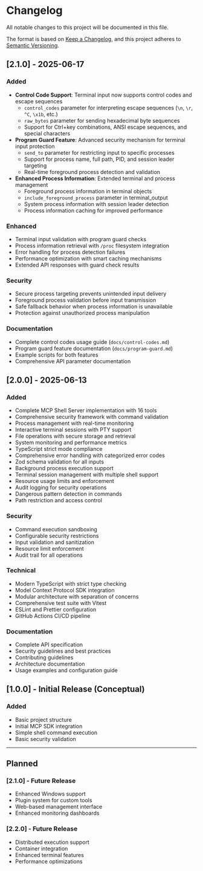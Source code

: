 # Changelog

All notable changes to this project will be documented in this file.

The format is based on [Keep a Changelog](https://keepachangelog.com/en/1.0.0/),
and this project adheres to [Semantic Versioning](https://semver.org/spec/v2.0.0.html).

## [2.1.0] - 2025-06-17

### Added
- **Control Code Support**: Terminal input now supports control codes and escape sequences
  - `control_codes` parameter for interpreting escape sequences (`\n`, `\r`, `^C`, `\x1b`, etc.)
  - `raw_bytes` parameter for sending hexadecimal byte sequences
  - Support for Ctrl+key combinations, ANSI escape sequences, and special characters
- **Program Guard Feature**: Advanced security mechanism for terminal input protection
  - `send_to` parameter for restricting input to specific processes
  - Support for process name, full path, PID, and session leader targeting
  - Real-time foreground process detection and validation
- **Enhanced Process Information**: Extended terminal and process management
  - Foreground process information in terminal objects
  - `include_foreground_process` parameter in terminal_output
  - System process information with session leader detection
  - Process information caching for improved performance

### Enhanced
- Terminal input validation with program guard checks
- Process information retrieval with `/proc` filesystem integration
- Error handling for process detection failures
- Performance optimization with smart caching mechanisms
- Extended API responses with guard check results

### Security
- Secure process targeting prevents unintended input delivery
- Foreground process validation before input transmission
- Safe fallback behavior when process information is unavailable
- Protection against unauthorized process manipulation

### Documentation
- Complete control codes usage guide (`docs/control-codes.md`)
- Program guard feature documentation (`docs/program-guard.md`)
- Example scripts for both features
- Comprehensive API parameter documentation

## [2.0.0] - 2025-06-13

### Added
- Complete MCP Shell Server implementation with 16 tools
- Comprehensive security framework with command validation
- Process management with real-time monitoring
- Interactive terminal sessions with PTY support
- File operations with secure storage and retrieval
- System monitoring and performance metrics
- TypeScript strict mode compliance
- Comprehensive error handling with categorized error codes
- Zod schema validation for all inputs
- Background process execution support
- Terminal session management with multiple shell support
- Resource usage limits and enforcement
- Audit logging for security operations
- Dangerous pattern detection in commands
- Path restriction and access control

### Security
- Command execution sandboxing
- Configurable security restrictions
- Input validation and sanitization
- Resource limit enforcement
- Audit trail for all operations

### Technical
- Modern TypeScript with strict type checking
- Model Context Protocol SDK integration
- Modular architecture with separation of concerns
- Comprehensive test suite with Vitest
- ESLint and Prettier configuration
- GitHub Actions CI/CD pipeline

### Documentation
- Complete API specification
- Security guidelines and best practices
- Contributing guidelines
- Architecture documentation
- Usage examples and configuration guide

## [1.0.0] - Initial Release (Conceptual)

### Added
- Basic project structure
- Initial MCP SDK integration
- Simple shell command execution
- Basic security validation

---

## Planned

### [2.1.0] - Future Release
- Enhanced Windows support
- Plugin system for custom tools
- Web-based management interface
- Enhanced monitoring dashboards

### [2.2.0] - Future Release
- Distributed execution support
- Container integration
- Enhanced terminal features
- Performance optimizations
